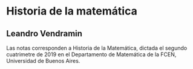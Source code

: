 # Historia de la matemática
## Leandro Vendramin

Las notas corresponden a Historia de la Matemática, dictada el segundo cuatrimetre de 2019 en el Departamento de Matemática de la FCEN, Universidad de Buenos Aires.
